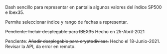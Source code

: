 Dash sencillo para representar en pantalla algunos valores del índice SP500 e Ibex35.

Permite seleccionar índice y rango de fechas a representar.

~~Pendiente: Incluir desplegable para IBEX35~~ Hecho en 25-Abril-2021

Pendiente: ~~Añadir desplegable para cryptodivisas.~~ Hecho el 18-Junio-2021. Revisar la API, da error en remoto.
